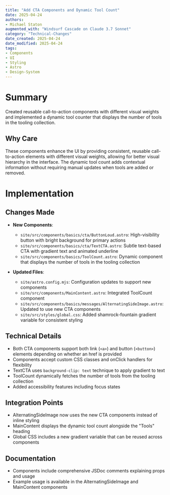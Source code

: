 ```yaml
---
title: "Add CTA Components and Dynamic Tool Count"
date: 2025-04-24
authors: 
- Michael Staton
augmented_with: "Windsurf Cascade on Claude 3.7 Sonnet"
category: "Technical-Changes"
date_created: 2025-04-24
date_modified: 2025-04-24
tags: 
- Components
- UI
- Styling
- Astro
- Design-System
---
```


# Summary
Created reusable call-to-action components with different visual weights and implemented a dynamic tool counter that displays the number of tools in the tooling collection.

## Why Care
These components enhance the UI by providing consistent, reusable call-to-action elements with different visual weights, allowing for better visual hierarchy in the interface. The dynamic tool count adds contextual information without requiring manual updates when tools are added or removed.

# Implementation

## Changes Made
- **New Components**:
  - `site/src/components/basics/cta/ButtonLoud.astro`: High-visibility button with bright background for primary actions
  - `site/src/components/basics/cta/TextCTA.astro`: Subtle text-based CTA with gradient text and animated underline
  - `site/src/components/basics/ToolCount.astro`: Dynamic component that displays the number of tools in the tooling collection

- **Updated Files**:
  - `site/astro.config.mjs`: Configuration updates to support new components
  - `site/src/components/MainContent.astro`: Integrated ToolCount component
  - `site/src/components/basics/messages/AlternatingSideImage.astro`: Updated to use new CTA components
  - `site/src/styles/global.css`: Added shamrock-fountain gradient variable for consistent styling

## Technical Details
- Both CTA components support both link (`<a>`) and button (`<button>`) elements depending on whether an href is provided
- Components accept custom CSS classes and onClick handlers for flexibility
- TextCTA uses `background-clip: text` technique to apply gradient to text
- ToolCount dynamically fetches the number of tools from the tooling collection
- Added accessibility features including focus states

## Integration Points
- AlternatingSideImage now uses the new CTA components instead of inline styling
- MainContent displays the dynamic tool count alongside the "Tools" heading
- Global CSS includes a new gradient variable that can be reused across components

## Documentation
- Components include comprehensive JSDoc comments explaining props and usage
- Example usage is available in the AlternatingSideImage and MainContent components
